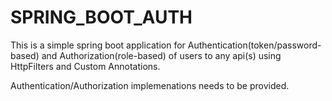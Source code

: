# SPRING_BOOT_AUTH

This is a simple spring boot application for Authentication(token/password-based) and Authorization(role-based) of users to any api(s) using HttpFilters and Custom Annotations. 

Authentication/Authorization implemenations needs to be provided.
